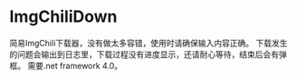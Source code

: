 ﻿ImgChiliDown
============
简易ImgChili下载器，没有做太多容错，使用时请确保输入内容正确。
下载发生的问题会输出到日志里，下载过程没有进度显示，还请耐心等待，结束后会有弹框。
需要.net framework 4.0。